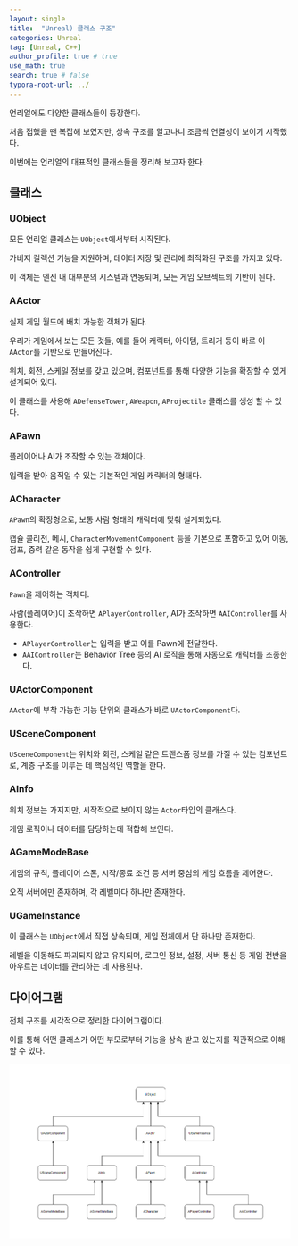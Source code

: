 ```yaml
---
layout: single
title:  "Unreal) 클래스 구조"
categories: Unreal
tag: [Unreal, C++]
author_profile: true # true
use_math: true
search: true # false
typora-root-url: ../
---
```




언리얼에도 다양한 클래스들이 등장한다.

처음 접했을 땐 복잡해 보였지만, 상속 구조를 알고나니 조금씩 연결성이 보이기 시작했다.

이번에는 언리얼의 대표적인 클래스들을 정리해 보고자 한다.



## 클래스

### UObject

모든 언리얼 클래스는 `UObject`에서부터 시작된다. 

가비지 컬렉션 기능을 지원하며, 데이터 저장 및 관리에 최적화된 구조를 가지고 있다. 

이 객체는 엔진 내 대부분의 시스템과 연동되며, 모든 게임 오브젝트의 기반이 된다.



### AActor

실제 게임 월드에 배치 가능한 객체가 된다. 

우리가 게임에서 보는 모든 것들, 예를 들어 캐릭터, 아이템, 트리거 등이 바로 이 `AActor`를 기반으로 만들어진다. 

위치, 회전, 스케일 정보를 갖고 있으며, 컴포넌트를 통해 다양한 기능을 확장할 수 있게 설계되어 있다.

이 클래스를 사용해 `ADefenseTower`, `AWeapon`, `AProjectile` 클래스를 생성 할 수 있다.



### APawn

플레이어나 AI가 조작할 수 있는 객체이다. 

입력을 받아 움직일 수 있는 기본적인 게임 캐릭터의 형태다.



### ACharacter

`APawn`의 확장형으로, 보통 사람 형태의 캐릭터에 맞춰 설계되었다. 

캡슐 콜리전, 메시, `CharacterMovementComponent` 등을 기본으로 포함하고 있어 이동, 점프, 중력 같은 동작을 쉽게 구현할 수 있다.



### AController

`Pawn`을 제어하는 객체다. 

사람(플레이어)이 조작하면 `APlayerController`, AI가 조작하면 `AAIController`를 사용한다.

- `APlayerController`는 입력을 받고 이를 Pawn에 전달한다.
- `AAIController`는 Behavior Tree 등의 AI 로직을 통해 자동으로 캐릭터를 조종한다.



### UActorComponent

`AActor`에 부착 가능한 기능 단위의 클래스가 바로 `UActorComponent`다.



### USceneComponent

`USceneComponent`는 위치와 회전, 스케일 같은 트랜스폼 정보를 가질 수 있는 컴포넌트로, 계층 구조를 이루는 데 핵심적인 역할을 한다.



### AInfo

위치 정보는 가지지만, 시작적으로 보이지 않는 `Actor`타입의 클래스다.

게임 로직이나 데이터를 담당하는데 적합해 보인다.



### AGameModeBase

게임의 규칙, 플레이어 스폰, 시작/종료 조건 등 서버 중심의 게임 흐름을 제어한다.

오직 서버에만 존재하며, 각 레벨마다 하나만 존재한다.



### UGameInstance

이 클래스는 `UObject`에서 직접 상속되며, 게임 전체에서 단 하나만 존재한다. 

레벨을 이동해도 파괴되지 않고 유지되며, 로그인 정보, 설정, 서버 통신 등 게임 전반을 아우르는 데이터를 관리하는 데 사용된다.



## 다이어그램

전체 구조를 시각적으로 정리한 다이어그램이다.

이를 통해 어떤 클래스가 어떤 부모로부터 기능을 상속 받고 있는지를 직관적으로 이해할 수 있다.

![image-20250421095045311](/images/2025-04-21-0063/image-20250421095045311.png)

